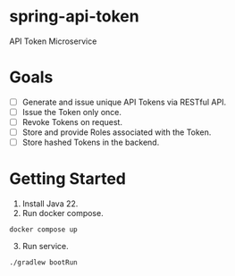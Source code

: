 # spring-api-token

API Token Microservice

# Goals

- [ ] Generate and issue unique API Tokens via RESTful API.
- [ ] Issue the Token only once.
- [ ] Revoke Tokens on request.
- [ ] Store and provide Roles associated with the Token.
- [ ] Store hashed Tokens in the backend.

# Getting Started

1. Install Java 22.
2. Run docker compose.

```shell
docker compose up
```

3. Run service.

```shell
./gradlew bootRun
```
